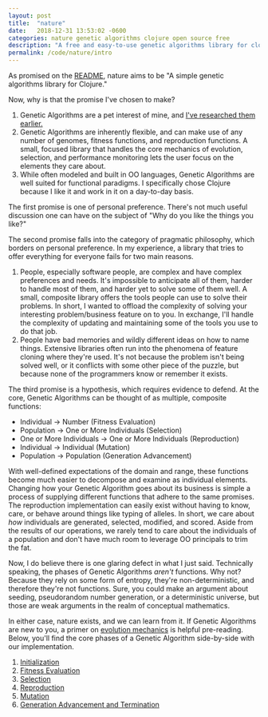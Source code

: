 ```yaml
---
layout: post
title:  "nature"
date:   2018-12-31 13:53:02 -0600
categories: nature genetic algorithms clojure open source free
description: "A free and easy-to-use genetic algorithms library for clojure"
permalink: /code/nature/intro
---
```


As promised on the [README](https://github.com/nnichols/nature), nature aims to be "A simple genetic algorithms library for Clojure."

Now, why is that the promise I've chosen to make?

1. Genetic Algorithms are a pet interest of mine, and [I've researched them earlier.](https://digitalcommons.iwu.edu/jwprc/2013/oralpres8/1/)
2. Genetic Algorithms are inherently flexible, and can make use of any number of genomes, fitness functions, and reproduction functions.
    A small, focused library that handles the core mechanics of evolution, selection, and performance monitoring lets the user focus on the elements they care about.
3. While often modeled and built in OO languages, Genetic Algorithms are well suited for functional paradigms.
    I specifically chose Clojure because I like it and work in it on a day-to-day basis.

The first promise is one of personal preference.
There's not much useful discussion one can have on the subject of "Why do you like the things you like?"

The second promise falls into the category of pragmatic philosophy, which borders on personal preference.
In my experience, a library that tries to offer everything for everyone fails for two main reasons.

1. People, especially software people, are complex and have complex preferences and needs.
    It's impossible to anticipate all of them, harder to handle most of them, and harder yet to solve some of them well.
    A small, composite library offers the tools people can use to solve their problems.
    In short, I wanted to offload the complexity of solving your interesting problem/business feature on to you.
    In exchange, I'll handle the complexity of updating and maintaining some of the tools you use to do that job.
2. People have bad memories and wildly different ideas on how to name things.
    Extensive libraries often run into the phenomena of feature cloning where they're used.
    It's not because the problem isn't being solved well, or it conflicts with some other piece of the puzzle, but because none of the programmers know or remember it exists.

The third promise is a hypothesis, which requires evidence to defend.
At the core, Genetic Algorithms can be thought of as multiple, composite functions:

- Individual -> Number (Fitness Evaluation)
- Population -> One or More Individuals (Selection)
- One or More Individuals -> One or More Individuals (Reproduction)
- Individual -> Individual (Mutation)
- Population -> Population (Generation Advancement)

With well-defined expectations of the domain and range, these functions become much easier to decompose and examine as individual elements.
Changing how your Genetic Algorithm goes about its business is simple a process of supplying different functions that adhere to the same promises.
The reproduction implementation can easily exist without having to know, care, or behave around things like typing of alleles.
In short, we care about _how_ individuals are generated, selected, modified, and scored.
Aside from the results of our operations, we rarely tend to care about the individuals of a population and don't have much room to leverage OO principals to trim the fat.

Now, I do believe there is one glaring defect in what I just said.
Technically speaking, the phases of Genetic Algorithms _aren't_ functions.
Why not?
Because they rely on some form of entropy, they're non-deterministic, and therefore they're not functions.
Sure, you could make an argument about seeding, pseudorandom number generation, or a deterministic universe, but those are weak arguments in the realm of conceptual mathematics.

In either case, nature exists, and we can learn from it.
If Genetic Algorithms are new to you, a primer on [evolution mechanics](/code/nature/evolution-mechanics) is helpful pre-reading.
Below, you'll find the core phases of a Genetic Algorithm side-by-side with our implementation.

1. [Initialization](/code/nature/initialization)
2. [Fitness Evaluation](/code/nature/fitness-evaluation)
3. [Selection](/code/nature/selection)
4. [Reproduction](/code/nature/reproduction)
5. [Mutation](/code/nature/mutation)
6. [Generation Advancement and Termination](/code/nature/termination)
